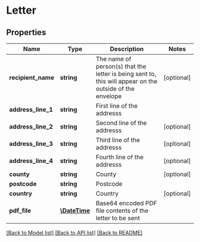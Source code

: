 # Letter

## Properties
Name | Type | Description | Notes
------------ | ------------- | ------------- | -------------
**recipient_name** | **string** | The name of person(s) that the letter is being sent to, this will appear on the outside of the envelope | [optional] 
**address_line_1** | **string** | First line of the addresss | 
**address_line_2** | **string** | Second line of the addresss | [optional] 
**address_line_3** | **string** | Third line of the addresss | [optional] 
**address_line_4** | **string** | Fourth line of the addresss | [optional] 
**county** | **string** | County | [optional] 
**postcode** | **string** | Postcode | 
**country** | **string** | Country | [optional] 
**pdf_file** | [**\DateTime**](\DateTime.md) | Base64 encoded PDF file contents of the letter to be sent | 

[[Back to Model list]](../../README.md#documentation-for-models) [[Back to API list]](../../README.md#documentation-for-api-endpoints) [[Back to README]](../../README.md)


